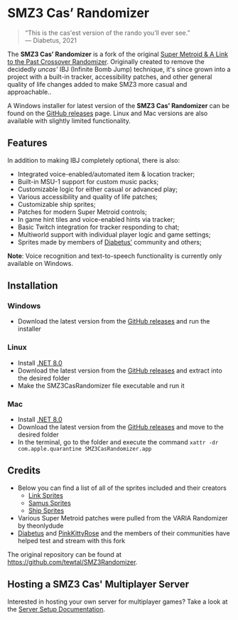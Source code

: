 # SMZ3 Cas’ Randomizer

> “This is the cas'est version of the rando you’ll ever see.” \
>— Diabetus, 2021

The **SMZ3 Cas’ Randomizer** is a fork of the original [Super Metroid & A 
Link to the Past Crossover Randomizer](https://samus.link/). Originally created to remove the decidedly _uncas’_ IBJ (Infinite Bomb Jump) technique, it's since grown into a project with a built-in tracker, accessibility patches, and other general quality of life changes added to make SMZ3 more casual and approachable..

A Windows installer for latest version of the **SMZ3 Cas’ Randomizer** can be 
found on the [GitHub releases] page. Linux and Mac versions are also available
with slightly limited functionality.

## Features
In addition to making IBJ completely optional, there is also:

 - Integrated voice-enabled/automated item & location tracker;
 - Built-in MSU-1 support for custom music packs;
 - Customizable logic for either casual or advanced play;
 - Various accessibility and quality of life patches;
 - Customizable ship sprites;
 - Patches for modern Super Metroid controls;
 - In game hint tiles and voice-enabled hints via tracker;
 - Basic Twitch integration for tracker responding to chat;
 - Multiworld support with individual player logic and game settings;
 - Sprites made by members of [Diabetus’](https://twitch.tv/the_betus) community and others;

 **Note**: Voice recognition and text-to-speech functionality is currently only available on Windows.

## Installation

### Windows
 - Download the latest version from the [GitHub releases] and run the installer
### Linux
 - Install [.NET 8.0](https://dotnet.microsoft.com/en-us/download/dotnet/8.0)
 - Download the latest version from the [GitHub releases] and extract into the desired folder
 - Make the SMZ3CasRandomizer file executable and run it
### Mac
 - Install [.NET 8.0](https://dotnet.microsoft.com/en-us/download/dotnet/8.0)
 - Download the latest version from the [GitHub releases] and move to the desired folder
 - In the terminal, go to the folder and execute the command `xattr -dr com.apple.quarantine SMZ3CasRandomizer.app`

## Credits
- Below you can find a list of all of the sprites included and their creators
    - [Link Sprites](https://github.com/TheTrackerCouncil/SMZ3CasSprites/blob/main/Sprites/Link/README.md)
    - [Samus Sprites](https://github.com/TheTrackerCouncil/SMZ3CasSprites/blob/main/Sprites/Samus/README.md)
    - [Ship Sprites](https://github.com/TheTrackerCouncil/SMZ3CasSprites/blob/main/Sprites/Ships/README.md)
- Various Super Metroid patches were pulled from the VARIA Randomizer by theonlydude
- [Diabetus](https://twitch.tv/the_betus) and [PinkKittyRose](https://www.twitch.tv/pinkkittyrose) and the members of their communities have helped test and stream with this fork

The original repository can be found at <https://github.com/tewtal/SMZ3Randomizer>.

[GitHub releases]: https://github.com/TheTrackerCouncil/SMZ3Randomizer/releases

## Hosting a SMZ3 Cas' Multiplayer Server
Interested in hosting your own server for multiplayer games? Take a look at the [Server Setup Documentation](docs/ServerSetup.md).